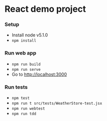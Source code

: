 # React demo project

### Setup

 - Install node v5.1.0
 - `npm install`


### Run web app

 - `npm run build`
 - `npm run serve`
 - Go to [http://localhost:3000](http://localhost:3000)


### Run tests

 - `npm test`
 - `npm run t src/tests/WeatherStore-test.jsx`
 - `npm run webtest`
 - `npm run tdd`
